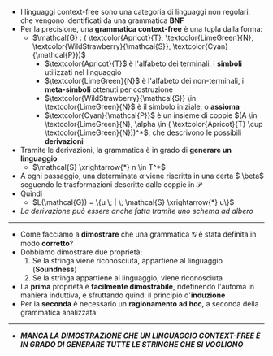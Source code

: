 + I linguaggi context-free sono una categoria di linguaggi non regolari, che vengono identificati da una grammatica **BNF**
+ Per la precisione, una **grammatica context-free** è una tupla dalla forma:
	+  $\mathcal{G} : ( \textcolor{Apricot}{T}, \textcolor{LimeGreen}{N}, \textcolor{WildStrawberry}{\mathcal{S}}, \textcolor{Cyan}{\mathcal{P}})$ 
		+ $\textcolor{Apricot}{T}$ è l'alfabeto dei terminali, i **simboli** utilizzati nel linguaggio
		+ $\textcolor{LimeGreen}{N}$ è l'alfabeto dei non-terminali, i **meta-simboli** ottenuti per costruzione
		+ $\textcolor{WildStrawberry}{\mathcal{S}} \in \textcolor{LimeGreen}{N}$ è il simbolo iniziale, o **assioma**
		+ $\textcolor{Cyan}{\mathcal{P}}$ è un insieme di coppie $(A \in \textcolor{LimeGreen}{N}, \alpha \in ( \textcolor{Apricot}{T} \cup \textcolor{LimeGreen}{N}))^*$, che descrivono le possibili **derivazioni** 
+ Tramite le derivazioni, la grammatica è in grado di **generare un linguaggio**
	+ $\mathcal{S} \xrightarrow{*} n \in T^*$ 
+ A ogni passaggio, una determinata $\alpha$ viene riscritta in una certa $ \beta$ seguendo le trasformazioni descritte dalle coppie in $\mathcal{P}$ 
+ Quindi
	+ $L(\mathcal{G}) = \{u \; | \; \mathcal{S} \xrightarrow{*} u\}$
+ *La derivazione può essere anche fatta tramite uno schema ad albero*
---
+ Come facciamo a **dimostrare** che una grammatica $\mathcal{G}$ è stata definita in modo **corretto**?
+ Dobbiamo dimostrare due proprietà:
	1. Se la stringa viene riconosciuta, appartiene al linguaggio (**Soundness**)
	2. Se la stringa appartiene al linguaggio, viene riconosciuta
+ La **prima** proprietà è **facilmente dimostrabile**, ridefinendo l'automa in maniera induttiva, e sfruttando quindi il principio d'**induzione**
+ Per la **seconda** è necessario un **ragionamento ad hoc**, a seconda della grammatica analizzata
---
+ ***MANCA LA DIMOSTRAZIONE CHE UN LINGUAGGIO CONTEXT-FREE È IN GRADO DI GENERARE TUTTE LE STRINGHE CHE SI VOGLIONO***